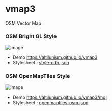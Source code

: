 # vmap3
OSM Vector Map

### OSM Bright GL Style
![image](https://github.com/altilunium/vmap3/assets/70379302/b21ee38b-532e-493e-a370-a36466e18a0b)
* Demo https://altilunium.github.io/vmap3
* Stylesheet : [style-cdn.json](https://github.com/altilunium/vmap3/blob/main/style-cdn.json)

### OSM OpenMapTiles Style
![image](https://github.com/altilunium/vmap3/assets/70379302/40462468-01b9-4642-a96d-e67790af9272)
* Demo https://altilunium.github.io/vmap3/mgl
* Stylesheet : [openmaptiles-osm.json](https://github.com/altilunium/vmap3/blob/main/mgl/openmaptiles-osm.json)
